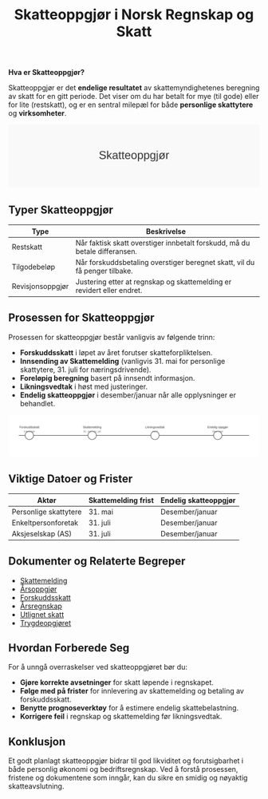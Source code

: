 ﻿---
title: "Skatteoppgjør i Norsk Regnskap og Skatt"
seoTitle: "Skatteoppgjør | Slik fungerer oppgjøret og viktige frister"
description: "Skatteoppgjør er sluttberegningen som viser om du får penger tilbake eller må betale restskatt. Lær prosessen, frister og hvilke dokumenter du må ha kontroll på."
summary: "Enkel forklaring av skatteoppgjør: steg i prosessen, tidslinje, typiske utfall og hvordan du forbereder deg for et forutsigbart resultat."
---

**Hva er Skatteoppgjør?**

Skatteoppgjør er det **endelige resultatet** av skattemyndighetenes beregning av skatt for en gitt periode. Det viser om du har betalt for mye (til gode) eller for lite (restskatt), og er en sentral milepæl for både **personlige skattytere** og **virksomheter**.

![Illustrasjon av prosessen skatteoppgjør](skatteoppgjor-image.svg)

## Typer Skatteoppgjør

| Type               | Beskrivelse                                                                                                                                           |
|--------------------|-------------------------------------------------------------------------------------------------------------------------------------------------------|
| Restskatt          | Når faktisk skatt overstiger innbetalt forskudd, må du betale differansen.                                                                           |
| Tilgodebeløp       | Når forskuddsbetaling overstiger beregnet skatt, vil du få penger tilbake.                                                                            |
| Revisjonsoppgjør   | Justering etter at regnskap og skattemelding er revidert eller endret.                                                                               |

## Prosessen for Skatteoppgjør

Prosessen for skatteoppgjør består vanligvis av følgende trinn:

* **Forskuddsskatt** i løpet av året forutser skatteforpliktelsen.
* **Innsending av Skattemelding** (vanligvis 31. mai for personlige skattytere, 31. juli for næringsdrivende).
* **Foreløpig beregning** basert på innsendt informasjon.
* **Likningsvedtak** i høst med justeringer.
* **Endelig skatteoppgjør** i desember/januar når alle opplysninger er behandlet.

![Tidslinje for skatteoppgjør](skatteoppgjor-tidslinje.svg)

## Viktige Datoer og Frister

| Aktør                  | Skattemelding frist | Endelig skatteoppgjør         |
|------------------------|---------------------|-------------------------------|
| Personlige skattytere  | 31. mai             | Desember/januar               |
| Enkeltpersonforetak    | 31. juli            | Desember/januar               |
| Aksjeselskap (AS)      | 31. juli            | Desember/januar               |

## Dokumenter og Relaterte Begreper

* [Skattemelding](/blogs/regnskap/skattemelding "Skattemelding - Komplett Guide til Utfylling og Innlevering")
* [Årsoppgjør](/blogs/regnskap/hva-er-aarsavslutning "Hva er Årsavslutning? Årsavslutning Guide")
* [Forskuddsskatt](/blogs/regnskap/hva-er-forskuddsskatt "Hva er Forskuddsskatt? Beregning og Innbetaling")
* [Årsregnskap](/blogs/regnskap/hva-er-arsregnskap "Hva er Årsregnskap? Innhold og Krav til Regnskapsrapportering")
* [Utlignet skatt](/blogs/regnskap/utlignet-skatt "Utlignet skatt “ Forklaring av endelig skatteoppgjør")
* [Trygdeopgjøret](/blogs/regnskap/trygdeopgjoret "Trygdeopgjøret: Guide til Årlig Oppgjør av Trygdeavgift og Ytelser")

## Hvordan Forberede Seg

For å unngå overraskelser ved skatteoppgjøret bør du:

* **Gjøre korrekte avsetninger** for skatt løpende i regnskapet.
* **Følge med på frister** for innlevering av skattemelding og betaling av forskuddsskatt.
* **Benytte prognoseverktøy** for å estimere endelig skattebelastning.
* **Korrigere feil** i regnskap og skattemelding før likningsvedtak.

## Konklusjon

Et godt planlagt skatteoppgjør bidrar til god likviditet og forutsigbarhet i både personlig økonomi og bedriftsregnskap. Ved å forstå prosessen, fristene og dokumentene som inngår, kan du sikre en smidig og nøyaktig skatteavslutning.









